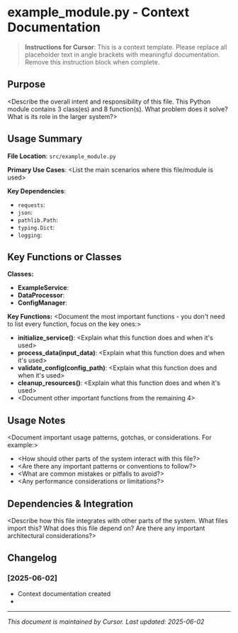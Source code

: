 # example_module.py - Context Documentation

> **Instructions for Cursor**: This is a context template. Please replace all placeholder text in angle brackets with meaningful documentation. Remove this instruction block when complete.

## Purpose

<Describe the overall intent and responsibility of this file. This Python module contains 3 class(es) and 8 function(s). What problem does it solve? What is its role in the larger system?>

## Usage Summary

**File Location**: `src/example_module.py`

**Primary Use Cases**:
<List the main scenarios where this file/module is used>

**Key Dependencies**:
<Review and document the purpose of these key imports:>

- `requests`: <explain why this dependency is needed>
- `json`: <explain why this dependency is needed>
- `pathlib.Path`: <explain why this dependency is needed>
- `typing.Dict`: <explain why this dependency is needed>
- `logging`: <explain why this dependency is needed>

## Key Functions or Classes

**Classes:**

- **ExampleService**: <Describe the purpose and responsibility of this class>
- **DataProcessor**: <Describe the purpose and responsibility of this class>
- **ConfigManager**: <Describe the purpose and responsibility of this class>

**Key Functions:**
<Document the most important functions - you don't need to list every function, focus on the key ones:>

- **initialize_service()**: <Explain what this function does and when it's used>
- **process_data(input_data)**: <Explain what this function does and when it's used>
- **validate_config(config_path)**: <Explain what this function does and when it's used>
- **cleanup_resources()**: <Explain what this function does and when it's used>
- <Document other important functions from the remaining 4>

## Usage Notes

<Document important usage patterns, gotchas, or considerations. For example:>

- <How should other parts of the system interact with this file?>
- <Are there any important patterns or conventions to follow?>
- <What are common mistakes or pitfalls to avoid?>
- <Any performance considerations or limitations?>

## Dependencies & Integration

<Describe how this file integrates with other parts of the system. What files import this? What does this file depend on? Are there any important architectural considerations?>

## Changelog

### [2025-06-02]

- Context documentation created
- <Add meaningful changelog entries as the file evolves>

---

_This document is maintained by Cursor. Last updated: 2025-06-02_
